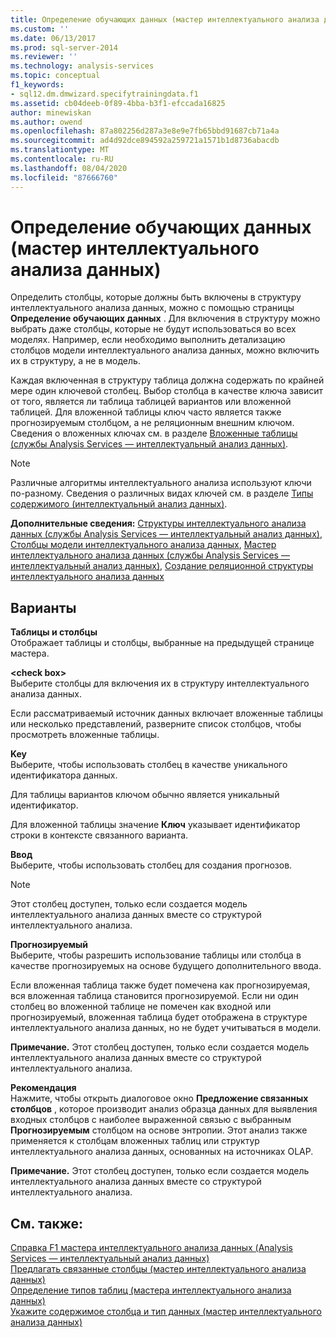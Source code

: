 ```yaml
---
title: Определение обучающих данных (мастер интеллектуального анализа данных) | Документация Майкрософт
ms.custom: ''
ms.date: 06/13/2017
ms.prod: sql-server-2014
ms.reviewer: ''
ms.technology: analysis-services
ms.topic: conceptual
f1_keywords:
- sql12.dm.dmwizard.specifytrainingdata.f1
ms.assetid: cb04deeb-0f89-4bba-b3f1-efccada16825
author: minewiskan
ms.author: owend
ms.openlocfilehash: 87a802256d287a3e8e9e7fb65bbd91687cb71a4a
ms.sourcegitcommit: ad4d92dce894592a259721a1571b1d8736abacdb
ms.translationtype: MT
ms.contentlocale: ru-RU
ms.lasthandoff: 08/04/2020
ms.locfileid: "87666760"
---
```

# <a name="specify-the-training-data-data-mining-wizard"></a>Определение обучающих данных (мастер интеллектуального анализа данных)
  Определить столбцы, которые должны быть включены в структуру интеллектуального анализа данных, можно с помощью страницы **Определение обучающих данных** . Для включения в структуру можно выбрать даже столбцы, которые не будут использоваться во всех моделях. Например, если необходимо выполнить детализацию столбцов модели интеллектуального анализа данных, можно включить их в структуру, а не в модель.  
  
 Каждая включенная в структуру таблица должна содержать по крайней мере один ключевой столбец. Выбор столбца в качестве ключа зависит от того, является ли таблица таблицей вариантов или вложенной таблицей. Для вложенной таблицы ключ часто является также прогнозируемым столбцом, а не реляционным внешним ключом. Сведения о вложенных ключах см. в разделе [Вложенные таблицы (службы Analysis Services — интеллектуальный анализ данных)](data-mining/nested-tables-analysis-services-data-mining.md).  
  
> [!NOTE]  
>  Различные алгоритмы интеллектуального анализа используют ключи по-разному. Сведения о различных видах ключей см. в разделе [Типы содержимого (интеллектуальный анализ данных)](data-mining/content-types-data-mining.md).  
  
 **Дополнительные сведения:** [Структуры интеллектуального анализа данных (службы Analysis Services — интеллектуальный анализ данных)](data-mining/mining-structures-analysis-services-data-mining.md), [Столбцы модели интеллектуального анализа данных](data-mining/mining-model-columns.md), [Мастер интеллектуального анализа данных (службы Analysis Services — интеллектуальный анализ данных)](data-mining/data-mining-wizard-analysis-services-data-mining.md), [Создание реляционной структуры интеллектуального анализа данных](data-mining/create-a-relational-mining-structure.md)  
  
## <a name="options"></a>Варианты  
 **Таблицы и столбцы**  
 Отображает таблицы и столбцы, выбранные на предыдущей странице мастера.  
  
 **\<check box>**  
 Выберите столбцы для включения их в структуру интеллектуального анализа данных.  
  
 Если рассматриваемый источник данных включает вложенные таблицы или несколько представлений, разверните список столбцов, чтобы просмотреть вложенные таблицы.  
  
 **Key**  
 Выберите, чтобы использовать столбец в качестве уникального идентификатора данных.  
  
 Для таблицы вариантов ключом обычно является уникальный идентификатор.  
  
 Для вложенной таблицы значение **Ключ** указывает идентификатор строки в контексте связанного варианта.  
  
 **Ввод**  
 Выберите, чтобы использовать столбец для создания прогнозов.  
  
> [!NOTE]  
>  Этот столбец доступен, только если создается модель интеллектуального анализа данных вместе со структурой интеллектуального анализа.  
  
 **Прогнозируемый**  
 Выберите, чтобы разрешить использование таблицы или столбца в качестве прогнозируемых на основе будущего дополнительного ввода.  
  
 Если вложенная таблица также будет помечена как прогнозируемая, вся вложенная таблица становится прогнозируемой. Если ни один столбец во вложенной таблице не помечен как входной или прогнозируемый, вложенная таблица будет отображена в структуре интеллектуального анализа данных, но не будет учитываться в модели.  
  
 **Примечание.** Этот столбец доступен, только если создается модель интеллектуального анализа данных вместе со структурой интеллектуального анализа.  
  
 **Рекомендация**  
 Нажмите, чтобы открыть диалоговое окно **Предложение связанных столбцов** , которое производит анализ образца данных для выявления входных столбцов с наиболее выраженной связью с выбранным **Прогнозируемым** столбцом на основе энтропии. Этот анализ также применяется к столбцам вложенных таблиц или структур интеллектуального анализа данных, основанных на источниках OLAP.  
  
 **Примечание.** Этот столбец доступен, только если создается модель интеллектуального анализа данных вместе со структурой интеллектуального анализа.  
  
## <a name="see-also"></a>См. также:  
 [Справка F1 мастера интеллектуального анализа данных &#40;Analysis Services — интеллектуальный анализ данных&#41;](data-mining-wizard-f1-help-analysis-services-data-mining.md)   
 [Предлагать связанные столбцы &#40;мастер интеллектуального анализа данных&#41;](suggest-related-columns-data-mining-wizard.md)   
 [Определение типов таблиц &#40;мастера интеллектуального анализа данных&#41;](specify-table-types-data-mining-wizard.md)   
 [Укажите содержимое столбца и тип данных &#40;мастер интеллектуального анализа данных&#41;](specify-the-column-s-content-and-data-type-data-mining-wizard.md)  
  
  
